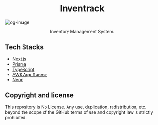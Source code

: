 <h1 align="center">Inventrack</h1>

![og-image](app/public/images/og-img.jpg)

<p align="center">Inventory Management System.</p>

## Tech Stacks

- [Next.js](https://nextjs.org/)
- [Prisma](https://www.prisma.io/)
- [TypeScript](https://www.typescriptlang.org/)
- [AWS App Runner](https://aws.amazon.com/jp/apprunner/)
- [Neon](https://neon.tech/)

## Copyright and license

This repository is No License. Any use, duplication, redistribution, etc. beyond the scope of the GitHub terms of use and copyright law is strictly prohibited.
